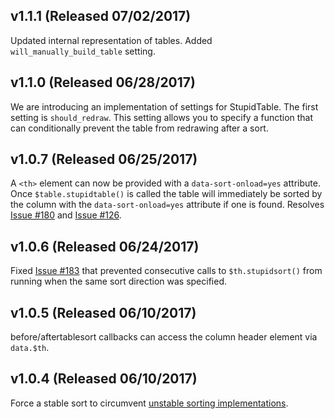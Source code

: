 v1.1.1 (Released 07/02/2017)
----------------------------

Updated internal representation of tables.
Added `will_manually_build_table` setting.

v1.1.0 (Released 06/28/2017)
----------------------------

We are introducing an implementation of settings for StupidTable. The first
setting is `should_redraw`. This setting allows you to specify a function that
can conditionally prevent the table from redrawing after a sort.

v1.0.7 (Released 06/25/2017)
----------------------------

A `<th>` element can now be provided with a `data-sort-onload=yes` attribute.
Once `$table.stupidtable()` is called the table will immediately be sorted by
the column with the `data-sort-onload=yes` attribute if one is found.
Resolves [Issue #180](https://github.com/joequery/Stupid-Table-Plugin/issues/180) and [Issue #126](https://github.com/joequery/Stupid-Table-Plugin/issues/126).

v1.0.6 (Released 06/24/2017)
----------------------------

Fixed [Issue #183](https://github.com/joequery/Stupid-Table-Plugin/issues/183)
that prevented consecutive calls to `$th.stupidsort()` from running when the
same sort direction was specified.

v1.0.5 (Released 06/10/2017)
----------------------------

before/aftertablesort callbacks can access the column header element via `data.$th`.

v1.0.4 (Released 06/10/2017)
----------------------------

Force a stable sort to circumvent [unstable sorting implementations](https://stackoverflow.com/questions/3026281/array-sort-sorting-stability-in-different-browsers).
